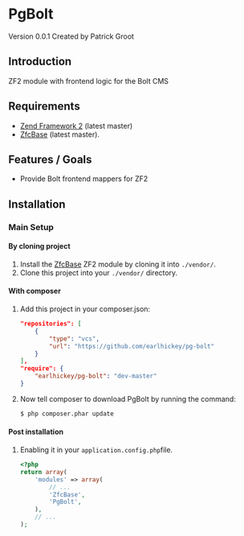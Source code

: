 PgBolt
=======
Version 0.0.1 Created by Patrick Groot

Introduction
------------

ZF2 module with frontend logic for the Bolt CMS

Requirements
------------

* [Zend Framework 2](https://github.com/zendframework/zf2) (latest master)
* [ZfcBase](https://github.com/ZF-Commons/ZfcBase) (latest master).

Features / Goals
----------------

* Provide Bolt frontend mappers for ZF2

Installation
------------

### Main Setup

#### By cloning project

1. Install the [ZfcBase](https://github.com/ZF-Commons/ZfcBase) ZF2 module
   by cloning it into `./vendor/`.
2. Clone this project into your `./vendor/` directory.

#### With composer

1. Add this project in your composer.json:

    ```json
    "repositories": [
        {
            "type": "vcs",
            "url": "https://github.com/earlhickey/pg-bolt"
        }
    ],
    "require": {
        "earlhickey/pg-bolt": "dev-master"
    }
    ```

2. Now tell composer to download PgBolt by running the command:

    ```bash
    $ php composer.phar update
    ```

#### Post installation

1. Enabling it in your `application.config.php`file.

    ```php
    <?php
    return array(
        'modules' => array(
            // ...
            'ZfcBase',
            'PgBolt',
        ),
        // ...
    );